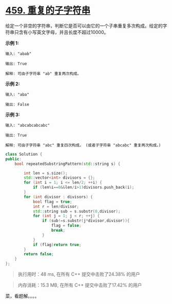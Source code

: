 # [459. 重复的子字符串](https://leetcode-cn.com/problems/repeated-substring-pattern/)

给定一个非空的字符串，判断它是否可以由它的一个子串重复多次构成。给定的字符串只含有小写英文字母，并且长度不超过10000。

**示例 1:**

```
输入: "abab"

输出: True

解释: 可由子字符串 "ab" 重复两次构成。
```

**示例 2:**

```
输入: "aba"

输出: False
```

**示例 3:**

```
输入: "abcabcabcabc"

输出: True

解释: 可由子字符串 "abc" 重复四次构成。 (或者子字符串 "abcabc" 重复两次构成。)
```

```c++
class Solution {
public:
    bool repeatedSubstringPattern(std::string s) {

        int len = s.size();
        std::vector<int> divisors = {};
        for (int i = 1; i <= len/2; ++i) {
            if (len%i==0&&len/i>1)divisors.push_back(i);
        }
        for (int divisor : divisors) {
            bool flag = true;
            int r = len/divisor;
            std::string sub = s.substr(0,divisor);
            for (int j = 1; j < r; ++j) {
                if (sub!=s.substr(j*divisor,divisor)){
                    flag = false;
                    break;
                }
            }
            if (flag)return true;
        }
        return false;
    }
};
```

> 执行用时：48 ms, 在所有 C++ 提交中击败了24.38% 的用户

>  内存消耗：15.3 MB, 在所有 C++ 提交中击败了17.42% 的用户

菜，看题解。。。。


